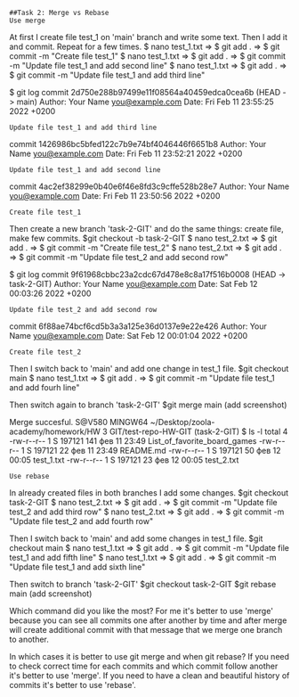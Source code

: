 	##Task 2: Merge vs Rebase
	Use merge
At first I create file test_1 on 'main' branch and write some text. 
Then I add it  and commit. Repeat for a few times.
$ nano test_1.txt => $ git add . => $ git commit -m "Create file test_1"
$ nano test_1.txt => $ git add . => $ git commit -m "Update file test_1 and add second line"
$ nano test_1.txt => $ git add . => $ git commit -m "Update file test_1 and add third line"

$ git log
commit 2d750e288b97499e11f08564a40459edca0cea6b (HEAD -> main)
Author: Your Name <you@example.com>
Date:   Fri Feb 11 23:55:25 2022 +0200

    Update file test_1 and add third line

commit 1426986bc5bfed122c7b9e74bf4046446f6651b8
Author: Your Name <you@example.com>
Date:   Fri Feb 11 23:52:21 2022 +0200

    Update file test_1 and add second line

commit 4ac2ef38299e0b40e6f46e8fd3c9cffe528b28e7
Author: Your Name <you@example.com>
Date:   Fri Feb 11 23:50:56 2022 +0200

    Create file test_1

Then create a new branch 'task-2-GIT' and do the same things: create file, make few commits.
$git checkout -b task-2-GIT
$ nano test_2.txt => $ git add . => $ git commit -m "Create file test_2"
$ nano test_2.txt => $ git add . => $ git commit -m "Update file test_2 and add second row"

$ git log
commit 9f61968cbbc23a2cdc67d478e8c8a17f516b0008 (HEAD -> task-2-GIT)
Author: Your Name <you@example.com>
Date:   Sat Feb 12 00:03:26 2022 +0200

    Update file test_2 and add second row

commit 6f88ae74bcf6cd5b3a3a125e36d0137e9e22e426
Author: Your Name <you@example.com>
Date:   Sat Feb 12 00:01:04 2022 +0200

    Create file test_2


Then I switch back to 'main' and add one change in test_1 file.
$git checkout main
$ nano test_1.txt => $ git add . => $ git commit -m "Update file test_1 and add fourh line"

Then switch again to branch 'task-2-GIT'
$git merge main (add screenshot)

Merge succesful.
S@V580 MINGW64 ~/Desktop/zoola-academy/homework/HW 3 GIT/test-repo-HW-GIT (task-2-GIT)
$ ls -l
total 4
-rw-r--r-- 1 S 197121 141 фев 11 23:49 List_of_favorite_board_games
-rw-r--r-- 1 S 197121  22 фев 11 23:49 README.md
-rw-r--r-- 1 S 197121  50 фев 12 00:05 test_1.txt
-rw-r--r-- 1 S 197121  23 фев 12 00:05 test_2.txt

	Use rebase
In already created files in both branches I add some changes.
$git checkout task-2-GIT
$ nano test_2.txt => $ git add . => $ git commit -m "Update file test_2 and add third row"
$ nano test_2.txt => $ git add . => $ git commit -m "Update file test_2 and add fourth row"

Then I switch back to 'main' and add some changes in test_1 file.
$git checkout main
$ nano test_1.txt => $ git add . => $ git commit -m "Update file test_1 and add fifth line"
$ nano test_1.txt => $ git add . => $ git commit -m "Update file test_1 and add sixth line"

Then switch to branch 'task-2-GIT'
$git checkout task-2-GIT
$git rebase main (add screenshot)


Which command did you like the most?
For me it's better to use 'merge' because you can see all commits one after another by time and after merge 
will create additional commit with that message that we merge one branch to another. 

In which cases it is better to use git merge and when git rebase?
If you need to check correct time for each commits and which commit follow another it's better to use 'merge'.
If you need to have a clean and beautiful history of commits it's better to use 'rebase'.